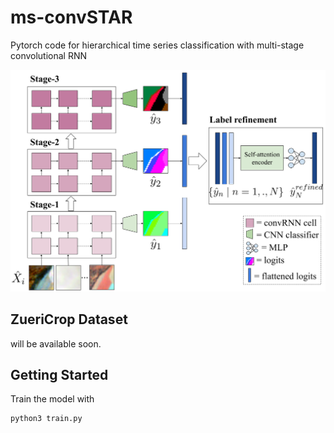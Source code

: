 # ms-convSTAR
Pytorch code for hierarchical time series classification with multi-stage convolutional RNN

<img src="https://github.com/0zgur0/ms-convSTAR/blob/master/imgs/model.png">


## ZueriCrop Dataset
will be available soon. 

## Getting Started

Train the model with 
```bash
python3 train.py
```
